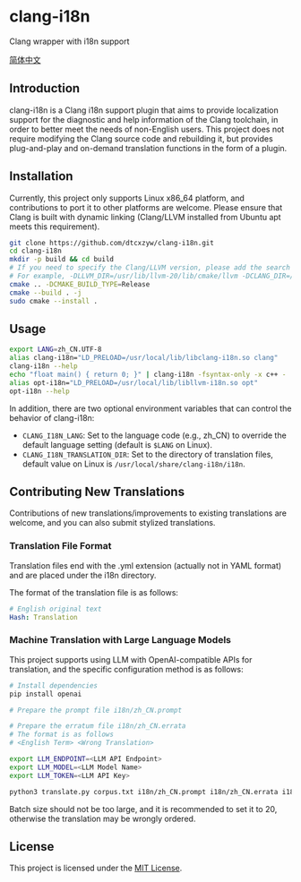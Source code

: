 # clang-i18n
Clang wrapper with i18n support

[简体中文](README.zh_CN.md)

## Introduction

clang-i18n is a Clang i18n support plugin that aims to provide localization support for the diagnostic and help information of the Clang toolchain, in order to better meet the needs of non-English users.
This project does not require modifying the Clang source code and rebuilding it, but provides plug-and-play and on-demand translation functions in the form of a plugin.

## Installation

Currently, this project only supports Linux x86_64 platform, and contributions to port it to other platforms are welcome.
Please ensure that Clang is built with dynamic linking (Clang/LLVM installed from Ubuntu apt meets this requirement).

```bash
git clone https://github.com/dtcxzyw/clang-i18n.git
cd clang-i18n
mkdir -p build && cd build
# If you need to specify the Clang/LLVM version, please add the search path to CMake.
# For example, -DLLVM_DIR=/usr/lib/llvm-20/lib/cmake/llvm -DCLANG_DIR=/usr/lib/llvm-20/lib/cmake/clang
cmake .. -DCMAKE_BUILD_TYPE=Release
cmake --build . -j
sudo cmake --install .
```

## Usage

```bash
export LANG=zh_CN.UTF-8
alias clang-i18n="LD_PRELOAD=/usr/local/lib/libclang-i18n.so clang"
clang-i18n --help
echo "float main() { return 0; }" | clang-i18n -fsyntax-only -x c++ -
alias opt-i18n="LD_PRELOAD=/usr/local/lib/libllvm-i18n.so opt"
opt-i18n --help
```

In addition, there are two optional environment variables that can control the behavior of clang-i18n:
- `CLANG_I18N_LANG`: Set to the language code (e.g., zh_CN) to override the default language setting (default is `$LANG` on Linux).
- `CLANG_I18N_TRANSLATION_DIR`: Set to the directory of translation files, default value on Linux is `/usr/local/share/clang-i18n/i18n`.

## Contributing New Translations

Contributions of new translations/improvements to existing translations are welcome, and you can also submit stylized translations.

### Translation File Format

Translation files end with the .yml extension (actually not in YAML format) and are placed under the i18n directory.

The format of the translation file is as follows:

```yaml
# English original text
Hash: Translation
```

### Machine Translation with Large Language Models

This project supports using LLM with OpenAI-compatible APIs for translation, and the specific configuration method is as follows:

```bash
# Install dependencies
pip install openai

# Prepare the prompt file i18n/zh_CN.prompt

# Prepare the erratum file i18n/zh_CN.errata
# The format is as follows
# <English Term> <Wrong Translation>

export LLM_ENDPOINT=<LLM API Endpoint>
export LLM_MODEL=<LLM Model Name>
export LLM_TOKEN=<LLM API Key>

python3 translate.py corpus.txt i18n/zh_CN.prompt i18n/zh_CN.errata i18n/zh_CN.yml <Batch Size>
```

Batch size should not be too large, and it is recommended to set it to 20, otherwise the translation may be wrongly ordered.

## License

This project is licensed under the [MIT License](LICENSE).
